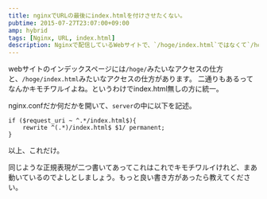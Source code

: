 ```yaml
---
title: nginxでURLの最後にindex.htmlを付けさせたくない。
pubtime: 2015-07-27T23:07:00+09:00
amp: hybrid
tags: [Nginx, URL, index.html]
description: Nginxで配信しているWebサイトで、`/hoge/index.html`ではなくて`/hoge/`でアクセスさせるための設定の方法です。
---
```


webサイトのインデックスページには`/hoge/`みたいなアクセスの仕方と、`/hoge/index.html`みたいなアクセスの仕方があります。
二通りもあるってなんかキモチワルイよね。というわけでindex.html無しの方に統一。

nginx.confだか何だかを開いて、`server`の中に以下を記述。
``` nginx
if ($request_uri ~ ^.*/index.html$){
    rewrite ^(.*)/index.html$ $1/ permanent;
}
```
以上、これだけ。

同じような正規表現が二つ書いてあってこれはこれでキモチワルイけれど、まあ動いているのでよしとしましょう。もっと良い書き方があったら教えてください。
